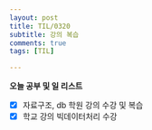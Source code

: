 ```yaml
---
layout: post
title: TIL/0320
subtitle: 강의 복습
comments: true
tags: [TIL]

---
```

**오늘 공부 및  일 리스트**

 - [x] 자료구조, db 학원 강의 수강 및 복습
 - [x] 학교 강의 빅데이터처리 수강
